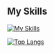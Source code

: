 ## My Skills
[![My Skills](https://skillicons.dev/icons?i=js,html,css,wasm)](https://skillicons.dev)

[![Top Langs](https://github-readme-stats.vercel.app/api/top-langs/?username=Mura-Tomo&layout=donut)](https://github.com/Mura-Tomo/Mura-Tomo)
